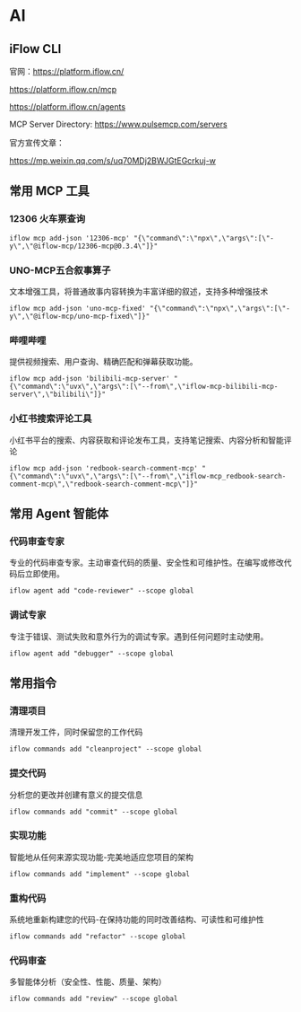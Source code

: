 # AI

## iFlow CLI

官网：https://platform.iflow.cn/

https://platform.iflow.cn/mcp

https://platform.iflow.cn/agents

MCP Server Directory: https://www.pulsemcp.com/servers

官方宣传文章：

https://mp.weixin.qq.com/s/uq70MDj2BWJGtEGcrkuj-w


## 常用 MCP 工具

### 12306 火车票查询

    iflow mcp add-json '12306-mcp' "{\"command\":\"npx\",\"args\":[\"-y\",\"@iflow-mcp/12306-mcp@0.3.4\"]}"

### UNO-MCP五合叙事算子
文本增强工具，将普通故事内容转换为丰富详细的叙述，支持多种增强技术

    iflow mcp add-json 'uno-mcp-fixed' "{\"command\":\"npx\",\"args\":[\"-y\",\"@iflow-mcp/uno-mcp-fixed\"]}"

### 哔哩哔哩
提供视频搜索、用户查询、精确匹配和弹幕获取功能。

    iflow mcp add-json 'bilibili-mcp-server' "{\"command\":\"uvx\",\"args\":[\"--from\",\"iflow-mcp-bilibili-mcp-server\",\"bilibili\"]}"

### 小红书搜索评论工具
小红书平台的搜索、内容获取和评论发布工具，支持笔记搜索、内容分析和智能评论

    iflow mcp add-json 'redbook-search-comment-mcp' "{\"command\":\"uvx\",\"args\":[\"--from\",\"iflow-mcp_redbook-search-comment-mcp\",\"redbook-search-comment-mcp\"]}"

## 常用 Agent 智能体

### 代码审查专家
专业的代码审查专家。主动审查代码的质量、安全性和可维护性。在编写或修改代码后立即使用。

    iflow agent add "code-reviewer" --scope global

### 调试专家
专注于错误、测试失败和意外行为的调试专家。遇到任何问题时主动使用。

    iflow agent add "debugger" --scope global

## 常用指令

### 清理项目
清理开发工件，同时保留您的工作代码

    iflow commands add "cleanproject" --scope global

### 提交代码
分析您的更改并创建有意义的提交信息

    iflow commands add "commit" --scope global

### 实现功能
智能地从任何来源实现功能-完美地适应您项目的架构

    iflow commands add "implement" --scope global

### 重构代码
系统地重新构建您的代码-在保持功能的同时改善结构、可读性和可维护性

    iflow commands add "refactor" --scope global

### 代码审查
多智能体分析（安全性、性能、质量、架构）

    iflow commands add "review" --scope global
